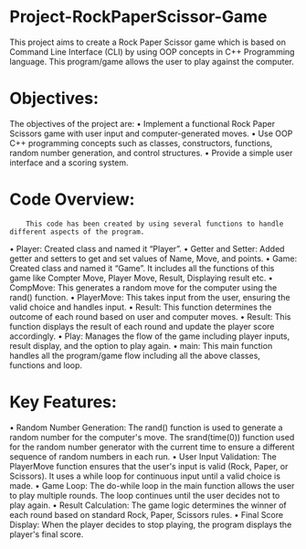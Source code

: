 # Project-RockPaperScissor-Game
This project aims to create a Rock Paper Scissor game which is based on Command Line Interface (CLI) by using OOP concepts in C++ Programming language. This program/game allows the user to play against the computer.
# Objectives:
The objectives of the project are:
•	Implement a functional Rock Paper Scissors game with user input and computer-generated moves.
•	Use OOP C++ programming concepts such as classes, constructors, functions, random number generation, and control structures.
•	Provide a simple user interface and a scoring system.
# Code Overview:
		This code has been created by using several functions to handle different aspects of the program.
•	Player: Created class and named it  “Player”.
•	Getter and Setter: Added getter and setters to get and set values of Name, Move, and points.
•	Game: Created class and named it “Game”. It includes all the functions of this game like Compter Move, Player Move, Result, Displaying result etc.
•	CompMove: This generates a random move for the computer using the rand() function.
•	PlayerMove: This takes input from the user, ensuring the valid choice and handles input.
•	Result: This function determines the outcome of each round based on user and computer moves.
•	Result: This function displays the result of each round and update the player score accordingly.
•	Play: Manages the flow of the game including player inputs, result display, and the option to play again. 
•	main: This main function handles all the program/game flow including all the above classes, functions and loop.

# Key Features:
•	Random Number Generation: The rand() function is used to generate a random number for the computer's move. The srand(time(0)) function used for the random number generator with the current time to ensure a different sequence of random numbers in each run.
•	User Input Validation: The PlayerMove function ensures that the user's input is valid (Rock, Paper, or Scissors). It uses a while loop for continuous input until a valid choice is made.
•	Game Loop: The do-while loop in the main function allows the user to play multiple rounds. The loop continues until the user decides not to play again.
•	Result Calculation: The game logic determines the winner of each round based on standard Rock, Paper, Scissors rules. 
•	Final Score Display: When the player decides to stop playing, the program displays the player's final score.
